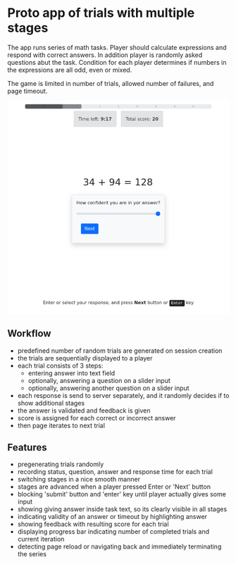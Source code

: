 # Proto app of trials with multiple stages

The app runs series of math tasks. Player should calculate expressions and respond with correct answers.
In addition player is randomly asked questions abut the task.
Condition for each player determines if numbers in the expressions are all odd, even or mixed.

The game is limited in number of trials, allowed number of failures, and page timeout.

![screenshot](../_screenshots/multistage.png)

## Workflow

- predefined number of random trials are generated on session creation
- the trials are sequentially displayed to a player
- each trial consists of 3 steps:
  - entering answer into text field
  - optionally, answering a question on a slider input
  - optionally, answering another question on a slider input
- each response is send to server separately, and it randomly decides if to show additional stages
- the answer is validated and feedback is given
- score is assigned for each correct or incorrect answer
- then page iterates to next trial

## Features

- pregenerating trials randomly
- recording status, question, answer and response time for each trial
- switching stages in a nice smooth manner
- stages are advanced when a player pressed Enter or 'Next' button
- blocking 'submit' button and 'enter' key until player actually gives some input
- showing giving answer inside task text, so its clearly visible in all stages
- indicating validity of an answer or timeout by highlighting answer
- showing feedback with resulting score for each trial
- displaying progress bar indicating number of completed trials and current iteration
- detecting page reload or navigating back and immediately terminating the series
